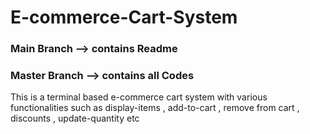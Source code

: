 # E-commerce-Cart-System

<h3>Main Branch   --> contains Readme</h3>
<h3>Master Branch --> contains all Codes</h3>

This is a terminal based e-commerce cart system with various functionalities such as display-items , add-to-cart , remove from cart , discounts , update-quantity etc
